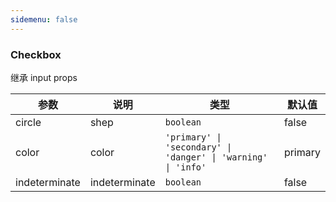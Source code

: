 ```yaml
---
sidemenu: false
---
```


### Checkbox

继承 input props

| 参数	|说明	|类型	|默认值
| --- | --- | --- | ---
| circle | shep | `boolean` | false
| color | color | `'primary' \| 'secondary' \| 'danger' \| 'warning' \| 'info'` | primary
| indeterminate | indeterminate | `boolean` | false
